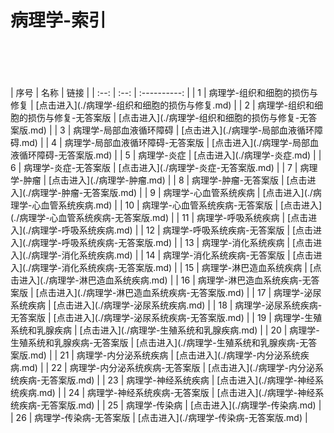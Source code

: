 # 病理学-索引
<br>
<br>
<br>
<br>
| 序号 | 名称 |     链接     |
| :--: | :--: | :----------: |
| 1 | 病理学-组织和细胞的损伤与修复 | [点击进入](./病理学-组织和细胞的损伤与修复.md) |
| 2 | 病理学-组织和细胞的损伤与修复-无答案版 | [点击进入](./病理学-组织和细胞的损伤与修复-无答案版.md) |
| 3 | 病理学-局部血液循环障碍 | [点击进入](./病理学-局部血液循环障碍.md) |
| 4 | 病理学-局部血液循环障碍-无答案版 | [点击进入](./病理学-局部血液循环障碍-无答案版.md) |
| 5 | 病理学-炎症 | [点击进入](./病理学-炎症.md) |
| 6 | 病理学-炎症-无答案版 | [点击进入](./病理学-炎症-无答案版.md) |
| 7 | 病理学-肿瘤 | [点击进入](./病理学-肿瘤.md) |
| 8 | 病理学-肿瘤-无答案版 | [点击进入](./病理学-肿瘤-无答案版.md) |
| 9 | 病理学-心血管系统疾病 | [点击进入](./病理学-心血管系统疾病.md) |
| 10 | 病理学-心血管系统疾病-无答案版 | [点击进入](./病理学-心血管系统疾病-无答案版.md) |
| 11 | 病理学-呼吸系统疾病 | [点击进入](./病理学-呼吸系统疾病.md) |
| 12 | 病理学-呼吸系统疾病-无答案版 | [点击进入](./病理学-呼吸系统疾病-无答案版.md) |
| 13 | 病理学-消化系统疾病 | [点击进入](./病理学-消化系统疾病.md) |
| 14 | 病理学-消化系统疾病-无答案版 | [点击进入](./病理学-消化系统疾病-无答案版.md) |
| 15 | 病理学-淋巴造血系统疾病 | [点击进入](./病理学-淋巴造血系统疾病.md) |
| 16 | 病理学-淋巴造血系统疾病-无答案版 | [点击进入](./病理学-淋巴造血系统疾病-无答案版.md) |
| 17 | 病理学-泌尿系统疾病 | [点击进入](./病理学-泌尿系统疾病.md) |
| 18 | 病理学-泌尿系统疾病-无答案版 | [点击进入](./病理学-泌尿系统疾病-无答案版.md) |
| 19 | 病理学-生殖系统和乳腺疾病 | [点击进入](./病理学-生殖系统和乳腺疾病.md) |
| 20 | 病理学-生殖系统和乳腺疾病-无答案版 | [点击进入](./病理学-生殖系统和乳腺疾病-无答案版.md) |
| 21 | 病理学-内分泌系统疾病 | [点击进入](./病理学-内分泌系统疾病.md) |
| 22 | 病理学-内分泌系统疾病-无答案版 | [点击进入](./病理学-内分泌系统疾病-无答案版.md) |
| 23 | 病理学-神经系统疾病 | [点击进入](./病理学-神经系统疾病.md) |
| 24 | 病理学-神经系统疾病-无答案版 | [点击进入](./病理学-神经系统疾病-无答案版.md) |
| 25 | 病理学-传染病 | [点击进入](./病理学-传染病.md) |
| 26 | 病理学-传染病-无答案版 | [点击进入](./病理学-传染病-无答案版.md) |
